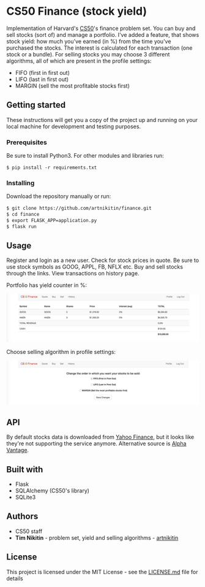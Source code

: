 # CS50 Finance (stock yield)

Implementation of Harvard's [CS50](https://cs50.harvard.edu)'s finance problem set. You can buy and sell stocks (sort of) and manage a portfolio. I've added a feature, that shows stock yield: how much you've earned (in %) from the time you've purchased the stocks. The interest is calculated for each transaction (one stock or a bundle).
For selling stocks you may choose 3 different algorithms, all of which are present in the profile settings:

* FIFO (first in first out)
* LIFO (last in first out)
* MARGIN (sell the most profitable stocks first)

## Getting started

These instructions will get you a copy of the project up and running on your local machine for development and testing purposes.

### Prerequisites

Be sure to install Python3. For other modules and libraries run:

```
$ pip install -r requirements.txt
```

### Installing

Download the repository manually or run:

```
$ git clone https://github.com/artnikitin/finance.git
$ cd finance
$ export FLASK_APP=application.py
$ flask run
```

## Usage

Register and login as a new user. Check for stock prices in quote. Be sure to use stock symbols as GOOG, APPL, FB, NFLX etc. Buy and sell stocks through the links. View transactions on history page.

Portfolio has yield counter in %:

![Alt text](examples/finance_portfolio.jpeg?raw=true)

Choose selling algorithm in profile settings:

![Alt text](examples/finance_profile.jpeg?raw=true)

## API

By default stocks data is downloaded from [Yahoo Finance](https://finance.yahoo.com), but it looks like they're not supporting the service anymore. Alternative source is [Alpha Vantage](https://www.alphavantage.co).

## Built with

* Flask
* SQLAlchemy (CS50's library)
* SQLite3

## Authors

* CS50 staff
* **Tim Nikitin** - problem set, yield and selling algorithms - [artnikitin](https://github.com/artnikitin)

## License

This project is licensed under the MIT License - see the [LICENSE.md](/LICENSE.md) file for details

